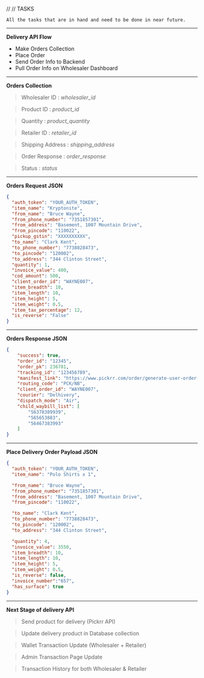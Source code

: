 // //  TASKS

    All the tasks that are in hand and need to be done in near future.

---

**Delivery API Flow**

- Make Orders Collection
- Place Order
- Send Order Info to Backend
- Pull Order Info on Wholesaler Dashboard
<!-- - Pull Order Info on Wholesaler Dashboard -->

---

**Orders Collection**

> Wholesaler ID : *wholesaler_id*

> Product ID : *product_id*

> Quantity : *product_quantity*

> Retailer ID : *retailer_id*

> Shipping Address : *shipping_address*

> Order Response : *order_response*

> Status : *status*

----------

**Orders Request JSON**

```json
{
  "auth_token": "YOUR_AUTH_TOKEN",
  "item_name": "Kryptonite",  
  "from_name": "Bruce Wayne",
  "from_phone_number": "7351857301",
  "from_address": "Basement, 1007 Mountain Drive",  
  "from_pincode": "110022",
  "pickup_gstin": "XXXXXXXXXX",
  "to_name": "Clark Kent",
  "to_phone_number": "7738828473",
  "to_pincode": "120002",
  "to_address": "344 Clinton Street",  
  "quantity": 1,  
  "invoice_value": 400,
  "cod_amount": 500,
  "client_order_id": "WAYNE007",
  "item_breadth": 10,
  "item_length": 10,
  "item_height": 5,
  "item_weight": 0.5,
  "item_tax_percentage": 12,
  "is_reverse": "False"
}
```

----------

**Orders Response JSON**

```json
{
    "success": true,
    "order_id": "12345",
    "order_pk": 236781,
    "tracking_id": "123456789",
    "manifest_link": "https://www.pickrr.com/order/generate-user-order-manifest/YOUR_AUTH_TOKEN/ORDER_PK/",
    "routing_code": "PCK/NB",
    "client_order_id": "WAYNE007",
    "courier": "Delhivery",
    "dispatch_mode": "Air",
    "child_waybill_list": [
        "S6378389939",
        "565653883",
        "56467383993"
    ]
}
```

----------

**Place Delivery Order Payload JSON**

```json
{
  "auth_token": "YOUR_AUTH_TOKEN",
  "item_name": "Polo Shirts x 1",   

  "from_name": "Bruce Wayne",
  "from_phone_number": "7351857301",
  "from_address": "Basement, 1007 Mountain Drive",  
  "from_pincode": "110022",

  "to_name": "Clark Kent",
  "to_phone_number": "7738828473",
  "to_pincode": "120002",
  "to_address": "344 Clinton Street",  

  "quantity": 4,  
  "invoice_value": 3550, 
  "item_breadth": 10, 
  "item_length": 10, 
  "item_height": 5, 
  "item_weight": 0.5,
  "is_reverse": false,
  "invoice_number":"657",
  "has_surface": true
}
```

<!-- FIXME: Gst ka kya krna h -->

---

**Next Stage of delivery API**

> Send product for delivery (Pickrr API)

> Update delivery product in Database collection

> Wallet Transaction Update (Wholesaler + Retailer)

> Admin Transaction Page Update

> Transaction History for both Wholesaler & Retailer

